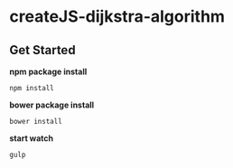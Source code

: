 # createJS-dijkstra-algorithm

## Get Started
__npm package install__
```
npm install
```

__bower package install__
```
bower install
```

__start watch__
```
gulp
```